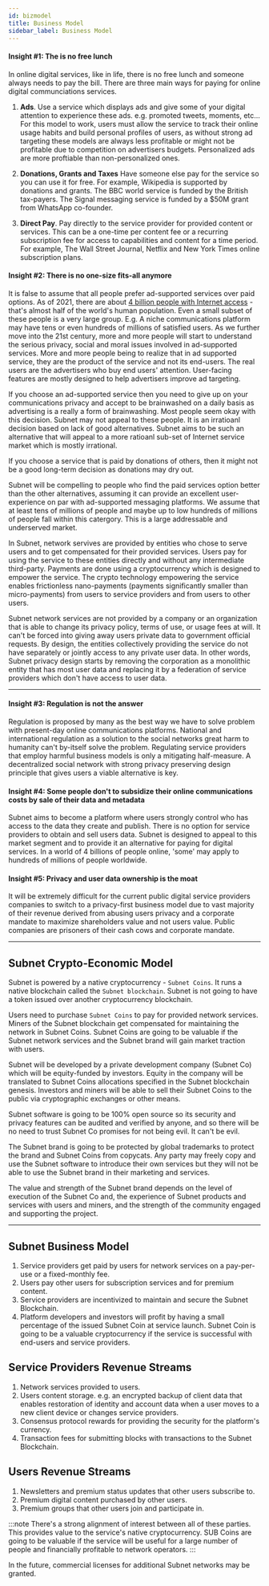 ```yaml
---
id: bizmodel
title: Business Model
sidebar_label: Business Model
---
```



#### Insight #1: The is no free lunch
In online digital services, like in life, there is no free lunch and someone always needs to pay the bill. There are three main ways for paying for online digital communciations services.

1. **Ads**. Use a service which displays ads and give some of your digital attention to experience these ads. e.g. promoted tweets, moments, etc... For this model to work, users must allow the service to track their online usage habits and build personal profiles of users, as without strong ad targeting these models are always less profitable or might not be profitable due to competition on advertisers budgets. Personalized ads are more proftiable than non-personalized ones.

2. **Donations, Grants and Taxes** Have someone else pay for the service so you can use it for free. For example, Wikipedia is supported by donations and grants. The BBC world service is funded by the British tax-payers. The Signal messaging service is funded by a $50M grant from WhatsApp co-founder.

3. **Direct Pay**. Pay directly to the service provider for provided content or services. This can be a one-time per content fee or a recurring subscription fee for access to capabilities and content for a time period. For example, The Wall Street Journal, Netflix and New York Times online subscription plans.

#### Insight #2: There is no one-size fits-all anymore
It is false to assume that all people prefer ad-supported services over paid options. As of 2021, there are about [4 billion people with Internet access](https://en.wikipedia.org/wiki/Global_Internet_usage) - that's almost half of the world's human population. Even a small subset of these people is a very large group. E.g. A niche communications platform may have tens or even hundreds of millions of satisfied users. As we further move into the 21st century, more and more people will start to understand the serious privacy, social and moral issues involved in ad-supported services. More and more people being to realize that in ad supported service, they are the product of the service and not its end-users. The real users are the advertisers who buy end users' attention. User-facing features are mostly designed to help advertisers improve ad targeting.

If you choose an ad-supported service then you need to give up on your communications privacy and accept to be brainwashed on a daily basis as advertising is a really a form of brainwashing. Most people seem okay with this decision. Subnet may not appeal to these people. It is an irratioanl decision based on lack of good alternatives. Subnet aims to be such an alternative that will appeal to a more ratioanl sub-set of Internet service market which is mostly irrational.

If you choose a service that is paid by donations of others, then it might not be a good long-term decision as donations may dry out.

Subnet will be compelling to people who find the paid services option better than the other alternatives, assuming it can provide an excellent user-experience on par with ad-supported messaging platforms. We assume that at least tens of millions of people and maybe up to low hundreds of millions of people fall within this catergory. This is a large addressable and underserved market.

In Subnet, network servives are provided by entities who chose to serve users and to get compensated for their provided services. Users pay for using the service to these entities directly and without any intermediate third-party. Payments are done using a cryptocurrency which is designed to empower the service. The crypto technology empowering the service enables frictionless nano-payments (payments significantly smaller than micro-payments) from users to service providers and from users to other users.

Subnet network services are not provided by a company or an organization that is able to change its privacy policy, terms of use, or usage fees at will. It can't be forced into giving away users private data to government official requests. By design, the entities collectively providing the service do not have separately or jointly access to any private user data. In other words, Subnet privacy design starts by removing the corporation as a monolithic entity that has most user data and replacing it by a federation of service providers which don't have access to user data.

---

#### Insight #3: Regulation is not the answer
Regulation is proposed by many as the best way we have to solve problem with present-day online communications platforms. National and international regulation as a solution to the social networks great harm to humanity can't by-itself solve the problem. Regulating service providers that employ harmful business models is only a mitigating half-measure. A decentralized social network with strong privacy preserving design principle that gives users a viable alternative is key.

#### Insight #4: Some people don't to subsidize their online communications costs by sale of their data and metadata

Subnet aims to become a platform where users strongly control who has access to the data they create and publish. There is no option for service providers to obtain and sell users data. Subnet is designed to appeal to this market segment and to provide it an alternative for paying for digital services. In a world of 4 billions of people online, 'some' may apply to hundreds of millions of people worldwide.

#### Insight #5: Privacy and user data ownership is the moat
It will be extremely difficult for the current public digital service providers companies to switch to a privacy-first business model due to vast majority of their revenue derived from abusing users privacy and a corporate mandate to maximize shareholders value and not users value. Public companies are prisoners of their cash cows and corporate mandate.

---

## Subnet Crypto-Economic Model

Subnet is powered by a native cryptocurrency - `Subnet Coins`. It runs a native blockchain called the `Subnet blockchain`. Subnet is not going to have a token issued over another cryptocurrency blockchain.

Users need to purchase `Subnet Coins` to pay for provided network services. Miners of the Subnet blockchain get compensated for maintaining the network in Subnet Coins.  Subnet Coins are going to be valuable if the Subnet network services and the Subnet brand will gain market traction with users.

Subnet will be developed by a private development company (Subnet Co) which will be equity-funded by  investors. Equity in the company will be translated to Subnet Coins allocations specified in the Subnet blockchain genesis. Investors and miners will be able to sell their Subnet Coins to the public via cryptographic exchanges or other means.

Subnet software is going to be 100% open source so its security and privacy features can be audited and verified by anyone, and so there will be no need to trust Subnet Co promises for not being evil. It can't be evil.

The Subnet brand is going to be protected by global trademarks to protect the brand and Subnet Coins from copycats. Any party may freely copy and use the Subnet software to introduce their own services but they will not be able to use the Subnet brand in their marketing and services.

The value and strength of the Subnet brand depends on the level of execution of the Subnet Co and, the experience of Subnet products and services with users and miners, and the strength of the community engaged and supporting the project.

---

## Subnet Business Model

1. Service providers get paid by users for network services on a pay-per-use or a fixed-monthly fee.
2. Users pay other users for subscription services and for premium content.
3. Service providers are incentivized to maintain and secure the Subnet Blockchain.
4. Platform developers and investors will profit by having a small percentage of the issued Subnet Coin at service launch. Subnet Coin is going to be a valuable cryptocurrency if the service is successful with end-users and service providers.

## Service Providers Revenue Streams
1. Network services provided to users.
2. Users content storage. e.g. an encrypted backup of client data that enables restoration of identity and account data when a user moves to a new client device or changes service providers.
3. Consensus protocol rewards for providing the security for the platform's currency.
4. Transaction fees for submitting blocks with transactions to the Subnet Blockchain.

## Users Revenue Streams
1. Newsletters and premium status updates that other users subscribe to.
2. Premium digital content purchased by other users.
3. Premium groups that other users join and participate in.


:::note
There's a strong alignment of interest between all of these parties. This provides value to the service's native cryptocurrency. SUB Coins are going to be valuable if the service will be useful for a large number of people and financially profitable to network operators.
:::

In the future, commercial licenses for additional Subnet networks may be granted.
